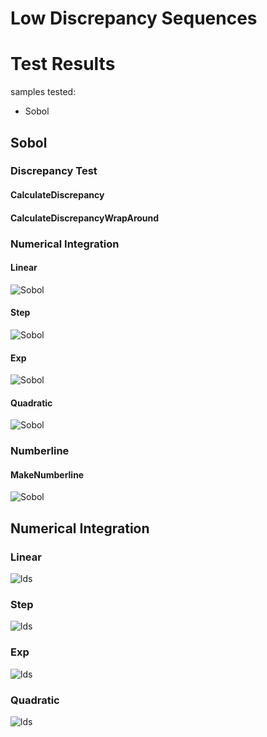 # Low Discrepancy Sequences

# Test Results
 samples tested:
* Sobol
## Sobol
### Discrepancy Test
#### CalculateDiscrepancy
#### CalculateDiscrepancyWrapAround
### Numerical Integration
#### Linear
![Sobol](../../../samples/_1d/lds/Linear_Sobol.png)  
#### Step
![Sobol](../../../samples/_1d/lds/Step_Sobol.png)  
#### Exp
![Sobol](../../../samples/_1d/lds/Exp_Sobol.png)  
#### Quadratic
![Sobol](../../../samples/_1d/lds/Quadratic_Sobol.png)  
### Numberline
#### MakeNumberline
![Sobol](../../../samples/_1d/lds/MakeNumberline_Sobol.png)  
## Numerical Integration
### Linear
![lds](../../../samples/_1d/lds/Linear.png)  
### Step
![lds](../../../samples/_1d/lds/Step.png)  
### Exp
![lds](../../../samples/_1d/lds/Exp.png)  
### Quadratic
![lds](../../../samples/_1d/lds/Quadratic.png)  
